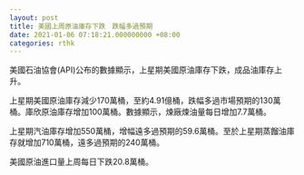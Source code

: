 ```yaml
---
layout: post
title: 美國上周原油庫存下跌　跌幅多過預期
date: 2021-01-06 07:18:21.000000000 +08:00
categories: rthk
---
```


美國石油協會(API)公布的數據顯示，上星期美國原油庫存下跌，成品油庫存上升。

上星期美國原油庫存減少170萬桶，至約4.91億桶，跌幅多過市場預期的130萬桶。庫欣原油庫存增加100萬桶。數據顯示，煉廠煉油量每日增加7.7萬桶。

上星期汽油庫存增加550萬桶，增幅遠多過預期的59.6萬桶。至於上星期蒸餾油庫存就增加710萬桶，遠多過預期的240萬桶。

美國原油進口量上周每日下跌20.8萬桶。
